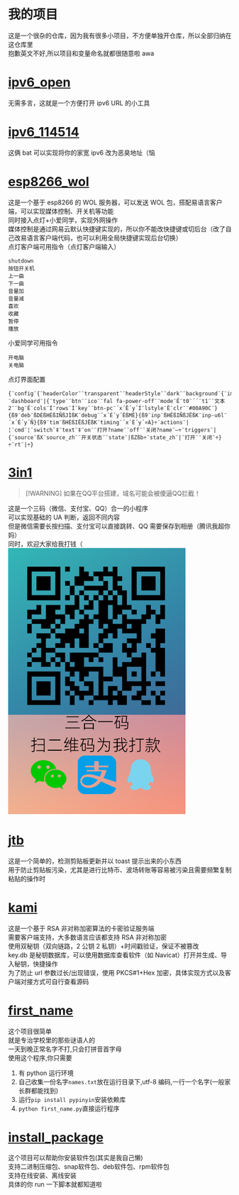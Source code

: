 # 我的项目

这是一个很杂的仓库，因为我有很多小项目，不方便单独开仓库，所以全部归纳在这仓库里</br>
抱歉英文不好,所以项目和变量命名就都很随意啦 awa

# [ipv6_open](./ipv6_open/)

无需多言，这就是一个方便打开 ipv6 URL 的小工具

# [ipv6_114514](./ipv6_114514/)

这俩 bat 可以实现将你的家宽 ipv6 改为恶臭地址（恼

# [esp8266_wol](./esp8266_wol/)

这是一个基于 esp8266 的 WOL 服务器，可以发送 WOL 包，搭配易语言客户端，可以实现媒体控制、开关机等功能</br>
同时接入点灯+小爱同学，实现外网操作</br>
媒体控制是通过网易云默认快捷键实现的，所以你不能改快捷键或切后台（改了自己改易语言客户端代码，也可以利用全局快捷键实现后台切换）</br>
点灯客户端可用指令（点灯客户端输入）

```
shutdown
按钮开关机
上一曲
下一曲
音量加
音量减
喜欢
收藏
暂停
播放
```

小爱同学可用指令

```
开电脑
关电脑
```

点灯界面配置

```
{¨config¨{¨headerColor¨¨transparent¨¨headerStyle¨¨dark¨¨background¨{¨img¨¨assets/img/bg/2.jpg¨}}¨dashboard¨|{¨type¨¨btn¨¨ico¨¨fal fa-power-off¨¨mode¨Ê¨t0¨´´¨t1¨¨文本2¨¨bg¨Ê¨cols¨Í¨rows¨Í¨key¨¨btn-pc¨´x´Ë´y´Í¨lstyle¨Ë¨clr¨¨#00A90C¨}{ß9¨deb¨ßDÉßHÉßIÑßJÍßK¨debug¨´x´É´y´ÉßMÊ}{ß9¨inp¨ßHÊßIÑßJËßK¨inp-u6l¨´x´É´y´Ñ}{ß9¨tim¨ßHÉßIËßJËßK¨timing¨´x´É´y´¤A}÷¨actions¨|¦¨cmd¨¦¨switch¨‡¨text¨‡¨on¨¨打开?name¨¨off¨¨关闭?name¨—÷¨triggers¨|{¨source¨ßX¨source_zh¨¨开关状态¨¨state¨|ßZßb÷¨state_zh¨|¨打开¨¨关闭¨÷}÷¨rt¨|÷}
```

# [3in1](./3in1/)
> [\!WARNING]
> 如果在QQ平台搭建，域名可能会被傻逼QQ拦截！

这是一个三码（微信、支付宝、QQ）合一的小程序</br>
可以实现基础的 UA 判断，返回不同内容</br>
但是微信需要长按扫描、支付宝可以直接跳转、QQ 需要保存到相册（腾讯我超你妈）</br>
同时，欢迎大家给我打钱（</br>
<img src="./3in1/3in1.png">

# [jtb](./jtb/)

这是一个简单的，检测剪贴板更新并以 toast 提示出来的小东西</br>
用于防止剪贴板污染，尤其是进行比特币、波场转账等容易被污染且需要频繁复制粘贴的操作时

# [kami](./kami/)

这是一个基于 RSA 非对称加密算法的卡密验证服务端</br>
需要客户端支持，大多数语言应该都支持 RSA 非对称加密</br>
使用双秘钥（双向链路，2 公钥 2 私钥）+时间戳验证，保证不被篡改</br>
key.db 是秘钥数据库，可以使用数据库查看软件（如 Navicat）打开并生成、导入秘钥，快捷操作</br>
为了防止 url 参数过长/出现错误，使用 PKCS#1+Hex 加密，具体实现方式以及客户端对接方式可自行查看源码

# [first_name](./first_name/)

这个项目很简单</br>
就是专治学校里的那些谜语人的</br>
一天到晚正常名字不打,只会打拼音首字母</br>
使用这个程序,你只需要

1. 有 python 运行环境
2. 自己收集一份名字`names.txt`放在运行目录下,utf-8 编码,一行一个名字(一般家长群都能找到)</br>
3. 运行`pip install pypinyin`安装依赖库</br>
4. `python first_name.py`直接运行程序</br>

# [install_package](./install_package/)

这个项目可以帮助你安装软件包(其实是我自己懒)</br>
支持二进制压缩包、snap软件包、deb软件包、rpm软件包</br>
支持在线安装、离线安装</br>
具体的你 run 一下脚本就都知道啦
